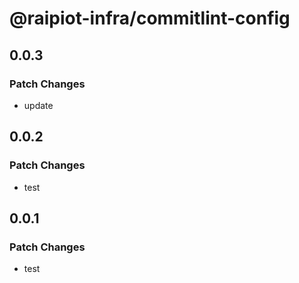 # @raipiot-infra/commitlint-config

## 0.0.3

### Patch Changes

- update

## 0.0.2

### Patch Changes

- test

## 0.0.1

### Patch Changes

- test
